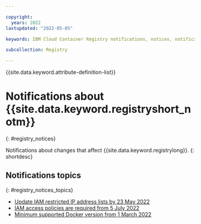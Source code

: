 ```yaml
---

copyright:
  years: 2022
lastupdated: "2022-05-05"

keywords: IBM Cloud Container Registry notifications, notices, notifications

subcollection: Registry

---
```


{{site.data.keyword.attribute-definition-list}}


# Notifications about {{site.data.keyword.registryshort_notm}}
{: #registry_notices}

Notifications about changes that affect {{site.data.keyword.registrylong}}.
{: shortdesc}

## Notifications topics
{: #registry_notices_topics}

- [Update IAM restricted IP address lists by 23 May 2022](/docs/Registry?topic=Registry-registry_notices_iam_private_network)
- [IAM access policies are required from 5 July 2022](/docs/Registry?topic=Registry-registry_notices_iam_policy)
- [Minimum supported Docker version from 1 March 2022](/docs/Registry?topic=Registry-registry_notices_docker)


